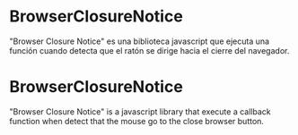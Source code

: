 # BrowserClosureNotice

"Browser Closure Notice" es una biblioteca javascript que ejecuta una función cuando detecta que el ratón se dirige hacia el cierre del navegador.

# BrowserClosureNotice

"Browser Closure Notice" is a javascript library that execute a callback function when detect that the mouse go to the close browser button.
